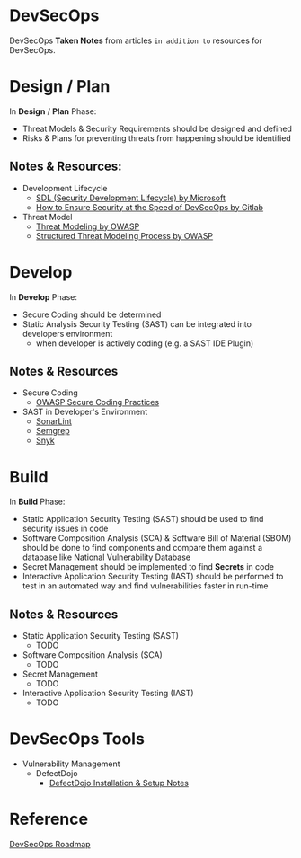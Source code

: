 # DevSecOps
DevSecOps **Taken Notes** from articles `in addition to` resources for DevSecOps.

# Design / Plan
In **Design** / **Plan** Phase:
- Threat Models & Security Requirements should be designed and defined
- Risks & Plans for preventing threats from happening should be identified

## Notes & Resources:
- Development Lifecycle
  - [SDL (Security Development Lifecycle) by Microsoft](./Design/Development-Lifecycle/SDL-by-Microsoft.md)
  - [How to Ensure Security at the Speed of DevSecOps by Gitlab](./Design/Development-Lifecycle/How-to-Ensure-Security-at-the-Speed-of-DevOps-by-Gitlab.md)
- Threat Model
  - [Threat Modeling by OWASP](./Design/Threat-Model/Threat-Modeling-by-OWASP.md)
  - [Structured Threat Modeling Process by OWASP](./Design/Threat-Model/Threat-Modeling-Process-By-OWASP.md)

# Develop
In **Develop** Phase:
- Secure Coding should be determined
- Static Analysis Security Testing (SAST) can be integrated into developers environment
  - when developer is actively coding (e.g. a SAST IDE Plugin)

## Notes & Resources
- Secure Coding
  - [OWASP Secure Coding Practices](./Develop/Secure-Coding/OWASP-Secure-Coding-Practices.md)
- SAST in Developer's Environment
  - [SonarLint](https://www.sonarsource.com/)
  - [Semgrep](https://semgrep.dev/)
  - [Snyk](https://snyk.io/)

# Build
In **Build** Phase:
  - Static Application Security Testing (SAST) should be used to find security issues in code
  - Software Composition Analysis (SCA) & Software Bill of Material (SBOM) should be done to find components and compare them against a database like National Vulnerability Database
  - Secret Management should be implemented to find **Secrets** in code
  - Interactive Application Security Testing (IAST) should be performed to test in an automated way and find vulnerabilities faster in run-time

## Notes & Resources
- Static Application Security Testing (SAST)
  - TODO
- Software Composition Analysis (SCA)
  - TODO
- Secret Management
  - TODO
- Interactive Application Security Testing (IAST)
  - TODO

# DevSecOps Tools
- Vulnerability Management
  - DefectDojo
    - [DefectDojo Installation & Setup Notes](./Tools/DefectDojo/Install-Setup.md)

# Reference
[DevSecOps Roadmap](https://github.com/hahwul/DevSecOps)
